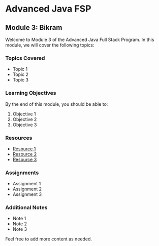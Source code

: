 # Advanced Java FSP

## Module 3: Bikram

Welcome to Module 3 of the Advanced Java Full Stack Program. In this module, we will cover the following topics:

### Topics Covered
- Topic 1
- Topic 2
- Topic 3

### Learning Objectives
By the end of this module, you should be able to:
1. Objective 1
2. Objective 2
3. Objective 3

### Resources
- [Resource 1](#)
- [Resource 2](#)
- [Resource 3](#)

### Assignments
- Assignment 1
- Assignment 2
- Assignment 3

### Additional Notes
- Note 1
- Note 2
- Note 3

Feel free to add more content as needed.